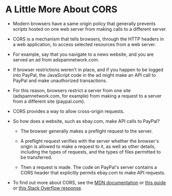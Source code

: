 # A Little More About CORS

* Modern browsers have a same origin policy that generally prevents scripts hosted on one web server from making calls to a different server.

* CORS is a mechanism that tells browsers, through the HTTP headers in a web application, to access selected resources from a web server.

* For example, say that you navigate to a news website, and you are served an ad from adspamnetwork.com.

* If browser restrictions weren't in place, and if you happen to be logged into PayPal, the JavaScript code in the ad might make an API call to PayPal and make unauthorized transactions.

* For this reason, browsers restrict a server from one site (adspamnetwork.com, for example) from making a request to a server from a different site (paypal.com).

* CORS provides a way to allow cross-origin requests.

* So how does a website, such as ebay.com, make API calls to PayPal?

  * The browser generally makes a preflight request to the server.

  * A preflight request verifies with the server whether the browser's origin is allowed to make a request to it, as well as other details, including the types of requests, and the types of files permitted to be transferred.

  * Then a request is made. The code on PayPal's server contains a CORS header that explicitly permits ebay.com to make API requests.

* To find out more about CORS, see the [MDN documentation](https://developer.mozilla.org/en-US/docs/Web/HTTP/CORS) or [this guide](https://www.html5rocks.com/en/tutorials/cors/#toc-handling-a-not-so-simple-request) or [this Stack Overflow response](https://stackoverflow.com/questions/10636611/how-does-access-control-allow-origin-header-work).
